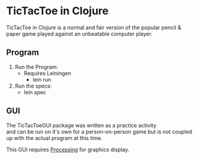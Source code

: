 # TicTacToe in Clojure

TicTacToe in Clojure is a normal and fair version
of the popular pencil & paper game played against
an unbeatable computer player.

Program
---
1. Run the Program:
    - Requires Leiningen
        - lein run
2. Run the specs:
    -  lein spec

GUI
---
The TicTacToeGUI package was written as a practice activity  
and can be run on it's own for a person-on-person 
game but is not coupled up with the actual program at this time.

This GUI requires
<a href="https://processing.org/download/">Processing</a> for graphics display.  

